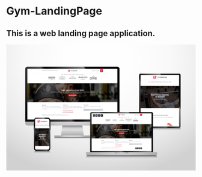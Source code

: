 # Gym-LandingPage
## This is a web landing page application. 
![screenshot](./src/assets/images/screenshot.png)
